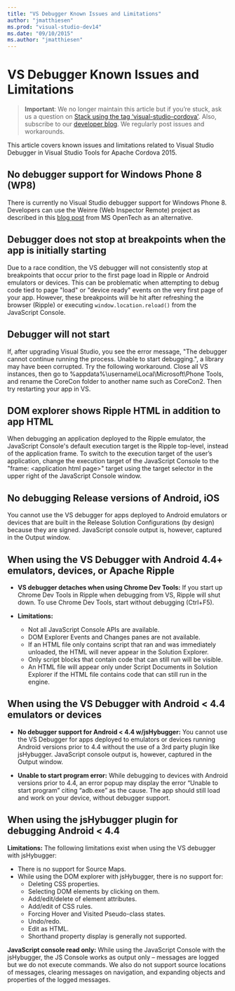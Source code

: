 ```yaml
---
title: "VS Debugger Known Issues and Limitations"
author: "jmatthiesen"
ms.prod: "visual-studio-dev14"
ms.date: "09/10/2015"
ms.author: "jmatthiesen"
---
```


# <strong>VS Debugger Known Issues and Limitations</strong>

> **Important**: We no longer maintain this article but if you’re stuck, ask us a question on [Stack using the tag ‘visual-studio-cordova'](http://stackoverflow.com/questions/tagged/visual-studio-cordova). Also, subscribe to our [developer blog](http://microsoft.github.io/vstacoblog/). We regularly post issues and workarounds.

This article covers known issues and limitations related to Visual Studio Debugger in Visual Studio Tools for Apache Cordova 2015.

## <strong>No debugger support for Windows Phone 8 (WP8)</strong>

There is currently no Visual Studio debugger support for Windows Phone 8. Developers can use the Weinre (Web Inspector Remote) project as described in this [blog post](http://msopentech.com/blog/2013/05/31/now-on-ie-and-firefox-debug-your-mobile-html5-page-remotely-with-weinre-web-inspector-remote/) from MS OpenTech as an alternative.

## <strong>Debugger does not stop at breakpoints when the app is initially starting</strong>

Due to a race condition, the VS debugger will not consistently stop at breakpoints that occur prior to the first page load in Ripple or Android emulators or devices. This can be problematic when attempting to debug code tied to page "load" or "device ready" events on the very first page of your app. However, these breakpoints will be hit after refreshing the browser (Ripple) or executing `window.location.reload()` from the JavaScript Console.

## <strong>Debugger will not start</strong>
If, after upgrading Visual Studio, you see the error message, "The debugger cannot continue running the process. Unable to start debugging.", a library may have been corrupted. Try the following workaround. Close all VS instances, then go to %appdata%\username\Local\Microsoft\Phone Tools, and rename the CoreCon folder to another name such as CoreCon2. Then try restarting your app in VS.

## <strong>DOM explorer shows Ripple HTML in addition to app HTML</strong>

When debugging an application deployed to the Ripple emulator, the JavaScript Console's default execution target is the Ripple top-level, instead of the application frame. To switch to the execution target of the user’s application, change the execution target of the JavaScript Console to the "frame: &lt;application html page&gt;" target using the target selector in the upper right of the JavaScript Console window.

## <strong>No debugging Release versions of Android, iOS</strong>

You cannot use the VS debugger for apps deployed to Android emulators or devices that are built in the Release Solution Configurations (by design) because they are signed. JavaScript console output is, however, captured in the Output window.

## When using the VS Debugger with Android 4.4+ emulators, devices, or Apache Ripple

* **VS debugger detaches when using Chrome Dev Tools:** If you start up Chrome Dev Tools in Ripple when debugging from VS, Ripple will shut down. To use Chrome Dev Tools, start without debugging (Ctrl+F5).

* **Limitations:**
  * Not all JavaScript Console APIs are available.
  * DOM Explorer Events and Changes panes are not available.
  * If an HTML file only contains script that ran and was immediately unloaded, the HTML will never appear in the Solution Explorer.
  * Only script blocks that contain code that can still run will be visible.
  * An HTML file will appear only under Script Documents in Solution Explorer if the HTML file contains code that can still run in the engine.

## When using the VS Debugger with Android < 4.4 emulators or devices

* **No debugger support for Android < 4.4 w/jsHybugger:** You cannot use the VS Debugger for apps deployed to emulators or devices running Android versions prior to 4.4 without the use of a 3rd party plugin like jsHybugger. JavaScript console output is, however, captured in the Output window.

* **Unable to start program error:** While debugging to devices with Android versions prior to 4.4, an error popup may display the error “Unable to start program” citing “adb.exe” as the cause. The app should still load and work on your device, without debugger support.

## When using the jsHybugger plugin for debugging Android < 4.4

**Limitations:** The following limitations exist when using the VS debugger with jsHybugger:

  * There is no support for Source Maps.
  * While using the DOM explorer with jsHybugger, there is no support for:
    * Deleting CSS properties.
    * Selecting DOM elements by clicking on them.
    * Add/edit/delete of element attributes.
    * Add/edit of CSS rules.
    * Forcing Hover and Visited Pseudo-class states.
    * Undo/redo.
    * Edit as HTML.
    * Shorthand property display is generally not supported.

**JavaScript console read only:** While using the JavaScript Console with the jsHybugger, the JS Console works as output only – messages are logged but we do not execute commands.  We also do not support source locations of messages, clearing messages on navigation, and expanding objects and properties of the logged messages.
